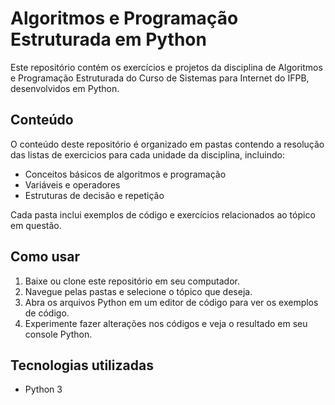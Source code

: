 # Algoritmos e Programação Estruturada em Python

Este repositório contém os exercícios e projetos da disciplina de Algoritmos e Programação Estruturada do Curso de Sistemas para Internet do IFPB, desenvolvidos em Python.

## Conteúdo

O conteúdo deste repositório é organizado em pastas contendo a resolução das listas de exercicios para cada unidade da disciplina, incluindo:

- Conceitos básicos de algoritmos e programação
- Variáveis e operadores
- Estruturas de decisão e repetição

Cada pasta inclui exemplos de código e exercícios relacionados ao tópico em questão.

## Como usar

1. Baixe ou clone este repositório em seu computador.
2. Navegue pelas pastas e selecione o tópico que deseja.
3. Abra os arquivos Python em um editor de código para ver os exemplos de código.
4. Experimente fazer alterações nos códigos e veja o resultado em seu console Python.

## Tecnologias utilizadas

- Python 3
